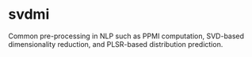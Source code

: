 svdmi
=====

Common pre-processing in NLP such as PPMI computation, SVD-based dimensionality reduction, and PLSR-based distribution prediction.
